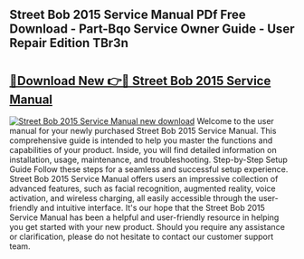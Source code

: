 ## Street Bob 2015 Service Manual PDf Free Download - Part-Bqo Service Owner Guide - User Repair Edition TBr3n

# <h2><a href="http://bc73486.oget.top/?id=Street+Bob+2015+Service+Manual">🔗Download New 👉🔴 Street Bob 2015 Service Manual</a></h2>

[![Street Bob 2015 Service Manual new download](https://i.imgur.com/5g1atiW.png)](http://bc73486.oget.top/?id=Street+Bob+2015+Service+Manual)
Welcome to the user manual for your newly purchased Street Bob 2015 Service Manual. This comprehensive guide is intended to help you master the functions and capabilities of your product. Inside, you will find detailed information on installation, usage, maintenance, and troubleshooting. Step-by-Step Setup Guide Follow these steps for a seamless and successful setup experience. Street Bob 2015 Service Manual offers users an impressive collection of advanced features, such as facial recognition, augmented reality, voice activation, and wireless charging, all easily accessible through the user-friendly and intuitive interface. It's our hope that the Street Bob 2015 Service Manual has been a helpful and user-friendly resource in helping you get started with your new product. Should you require any assistance or clarification, please do not hesitate to contact our customer support team.
